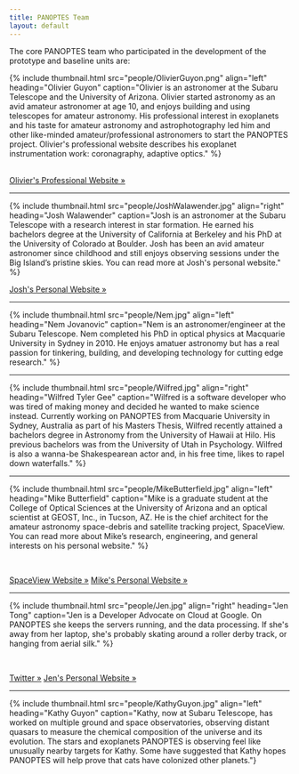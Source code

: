 ```yaml
---
title: PANOPTES Team
layout: default
---
```


The core PANOPTES team who participated in the development of the prototype and baseline units are:

{% include thumbnail.html src="people/OlivierGuyon.png" align="left" heading="Olivier Guyon" caption="Olivier is an astronomer at the Subaru Telescope and the University of Arizona. Olivier started astronomy as an avid amateur astronomer at age 10, and enjoys building and using telescopes for amateur astronomy. His professional interest in exoplanets and his taste for amateur astronomy and astrophotography led him and other like-minded amateur/professional astronomers to start the PANOPTES project. Olivier's professional website describes his exoplanet instrumentation work: coronagraphy, adaptive optics." %}

<br> 
<a class="btn btn-primary" href="http://www.naoj.org/staff/guyon/" role="button">Olivier's Professional Website &raquo;</a>

<hr>

{% include thumbnail.html src="people/JoshWalawender.jpg" align="right" heading="Josh Walawender" caption="Josh is an astronomer at the Subaru Telescope with a research interest in star formation.  He earned his bachelors degree at the University of California at Berkeley and his PhD at the University of Colorado at Boulder. Josh has been an avid amateur astronomer since childhood and still enjoys observing sessions under the Big Island’s pristine skies.  You can read more at Josh's personal website." %}

<a class="btn btn-primary" href="http://www.twilightlandscapes.com/" role="button">Josh's Personal Website &raquo;</a>

<hr>

{% include thumbnail.html src="people/Nem.jpg" align="left" heading="Nem Jovanovic" caption="Nem is an astronomer/engineer at the Subaru Telescope. Nem completed his PhD in optical physics at Macquarie University in Sydney in 2010. He enjoys amatuer astronomy but has a real passion for tinkering, building, and developing technology for cutting edge research." %}

<hr>

{% include thumbnail.html src="people/Wilfred.jpg" align="right" heading="Wilfred Tyler Gee" caption="Wilfred is a software developer who was tired of making money and decided he wanted to make science instead. Currently working on PANOPTES from Macquarie University in Sydney, Australia as part of his Masters Thesis, Wilfred recently attained a bachelors degree in Astronomy from the University of Hawaii at Hilo. His previous bachelors was from the University of Utah in Psychology. Wilfred is also a wanna-be Shakespearean actor and, in his free time, likes to rapel down waterfalls." %}

<hr>

{% include thumbnail.html src="people/MikeButterfield.jpg" align="left" heading="Mike Butterfield" caption="Mike is a graduate student at the College of Optical Sciences at the University of Arizona and an optical scientist at GEOST, Inc., in Tucson, AZ. He is the chief architect for the amateur astronomy space-debris and satellite tracking project, SpaceView. You can read more about Mike’s research, engineering, and general interests on his personal website." %}

<br>

<a class="btn btn-primary" href="http://spaceviewnetwork.com" role="button">SpaceView Website &raquo;</a> <a class="btn btn-primary" href="http://mikebutterfield.com" role="button">Mike's Personal Website &raquo;</a>

<hr>

{% include thumbnail.html src="people/Jen.jpg" align="right" heading="Jen Tong" caption="Jen is a Developer Advocate on Cloud at Google. On PANOPTES she keeps the servers running, and the data processing. If she's away from her laptop, she's probably skating around a roller derby track, or hanging from aerial silk." %}

<br>

<a class="btn btn-primary" href="http://twitter.com/MimmingCodes" role="button">Twitter &raquo;</a> <a class="btn btn-primary" href="https://mimming.com" role="button">Jen's Personal Website &raquo;</a>

<hr>

{% include thumbnail.html src="people/KathyGuyon.jpg" align="left" heading="Kathy Guyon" caption="Kathy, now at Subaru Telescope, has worked on multiple ground and space observatories, observing distant quasars to measure the chemical composition of the universe and its evolution. The stars and exoplanets PANOPTES is observing feel like unusually nearby targets for Kathy. Some have suggested that Kathy hopes PANOPTES will help prove that cats have colonized other planets."}